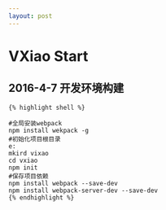 ```yaml
---
layout: post
---
```

# VXiao Start

## 2016-4-7 开发环境构建
    {% highlight shell %}

    #全局安装webpack
    npm install wekpack -g
    #初始化项目根目录
    e:
    mkird vixao
    cd vxiao
    npm init
    #保存项目依赖
    npm install webpack --save-dev
    npm install webpack-server-dev --save-dev
    {% endhighlight %}
